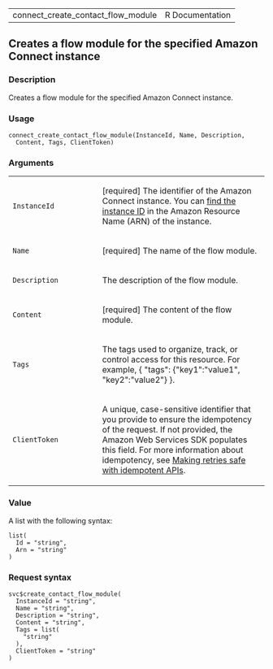 <table style="width: 100%;">
<tbody>
<tr class="odd">
<td>connect_create_contact_flow_module</td>
<td style="text-align: right;">R Documentation</td>
</tr>
</tbody>
</table>

## Creates a flow module for the specified Amazon Connect instance

### Description

Creates a flow module for the specified Amazon Connect instance.

### Usage

    connect_create_contact_flow_module(InstanceId, Name, Description,
      Content, Tags, ClientToken)

### Arguments

<table>
<colgroup>
<col style="width: 35%" />
<col style="width: 65%" />
</colgroup>
<tbody>
<tr class="odd">
<td><code
id="connect_create_contact_flow_module_:_InstanceId">InstanceId</code></td>
<td><p>[required] The identifier of the Amazon Connect instance. You can
<a
href="https://docs.aws.amazon.com/connect/latest/adminguide/find-instance-arn.html">find
the instance ID</a> in the Amazon Resource Name (ARN) of the
instance.</p></td>
</tr>
<tr class="even">
<td><code
id="connect_create_contact_flow_module_:_Name">Name</code></td>
<td><p>[required] The name of the flow module.</p></td>
</tr>
<tr class="odd">
<td><code
id="connect_create_contact_flow_module_:_Description">Description</code></td>
<td><p>The description of the flow module.</p></td>
</tr>
<tr class="even">
<td><code
id="connect_create_contact_flow_module_:_Content">Content</code></td>
<td><p>[required] The content of the flow module.</p></td>
</tr>
<tr class="odd">
<td><code
id="connect_create_contact_flow_module_:_Tags">Tags</code></td>
<td><p>The tags used to organize, track, or control access for this
resource. For example, { "tags": {"key1":"value1", "key2":"value2"}
}.</p></td>
</tr>
<tr class="even">
<td><code
id="connect_create_contact_flow_module_:_ClientToken">ClientToken</code></td>
<td><p>A unique, case-sensitive identifier that you provide to ensure
the idempotency of the request. If not provided, the Amazon Web Services
SDK populates this field. For more information about idempotency, see <a
href="https://aws.amazon.com/builders-library/making-retries-safe-with-idempotent-APIs/">Making
retries safe with idempotent APIs</a>.</p></td>
</tr>
</tbody>
</table>

### Value

A list with the following syntax:

    list(
      Id = "string",
      Arn = "string"
    )

### Request syntax

    svc$create_contact_flow_module(
      InstanceId = "string",
      Name = "string",
      Description = "string",
      Content = "string",
      Tags = list(
        "string"
      ),
      ClientToken = "string"
    )
